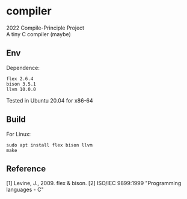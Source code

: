 # compiler
2022 Compile-Principle Project<br>
A tiny C compiler (maybe)
## Env
Dependence:
```
flex 2.6.4
bison 3.5.1
llvm 10.0.0
```
Tested in Ubuntu 20.04 for x86-64
## Build
For Linux:
```
sudo apt install flex bison llvm
make
```
## Reference
[1] Levine, J., 2009. flex & bison.
[2] ISO/IEC 9899:1999 "Programming languages - C" 